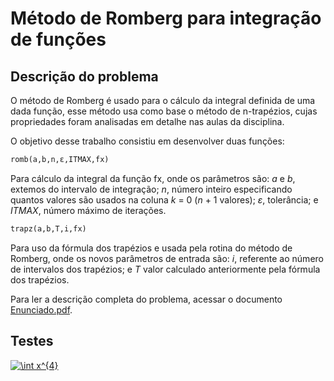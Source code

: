 # Método de Romberg para integração de funções

## Descrição do problema

O método de Romberg é usado para o cálculo da integral definida de uma dada função, esse método usa como base o método de n-trapézios, cujas propriedades foram analisadas em detalhe nas aulas da disciplina.

O objetivo desse trabalho consistiu em desenvolver duas funções:

```python
romb(a,b,n,ε,ITMAX,fx)
```

Para cálculo da integral da função fx, onde os parâmetros são: *a* e *b*, extemos do intervalo de integração; *n*, número inteiro especificando quantos valores são usados na coluna *k* = 0 (*n* + 1 valores); *ε*, tolerância; e *ITMAX*, número máximo de iterações.

```python
trapz(a,b,T,i,fx)
```

Para uso da fórmula dos trapézios e usada pela rotina do método de Romberg, onde os novos parâmetros de entrada são: *i*, referente ao número de intervalos dos trapézios; e *T* valor calculado anteriormente pela fórmula dos trapézios.

Para ler a descrição completa do problema, acessar o documento [Enunciado.pdf](https://github.com/matheusrmorgado/Romberg-Integration/blob/master/Enunciado.pdf).

## Testes

<a href="https://www.codecogs.com/eqnedit.php?latex=\int&space;x^{4}" target="_blank"><img src="https://latex.codecogs.com/png.latex?\int&space;x^{4}" title="\int x^{4}" /></a>